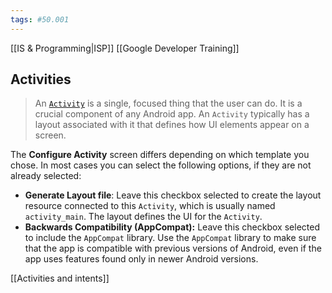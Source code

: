 ```yaml
---
tags: #50.001
---
```

[[IS & Programming|ISP]]
[[Google Developer Training]]

## Activities
> An [`Activity`](https://developer.android.com/reference/android/app/Activity.html) is a single, focused thing that the user can do. It is a crucial component of any Android app. An `Activity` typically has a layout associated with it that defines how UI elements appear on a screen.

The **Configure Activity** screen differs depending on which template you chose. In most cases you can select the following options, if they are not already selected:
-   **Generate Layout file**: Leave this checkbox selected to create the layout resource connected to this `Activity`, which is usually named `activity_main`. The layout defines the UI for the `Activity`.
-   **Backwards Compatibility (AppCompat):** Leave this checkbox selected to include the `AppCompat` library. Use the `AppCompat` library to make sure that the app is compatible with previous versions of Android, even if the app uses features found only in newer Android versions.

[[Activities and intents]]